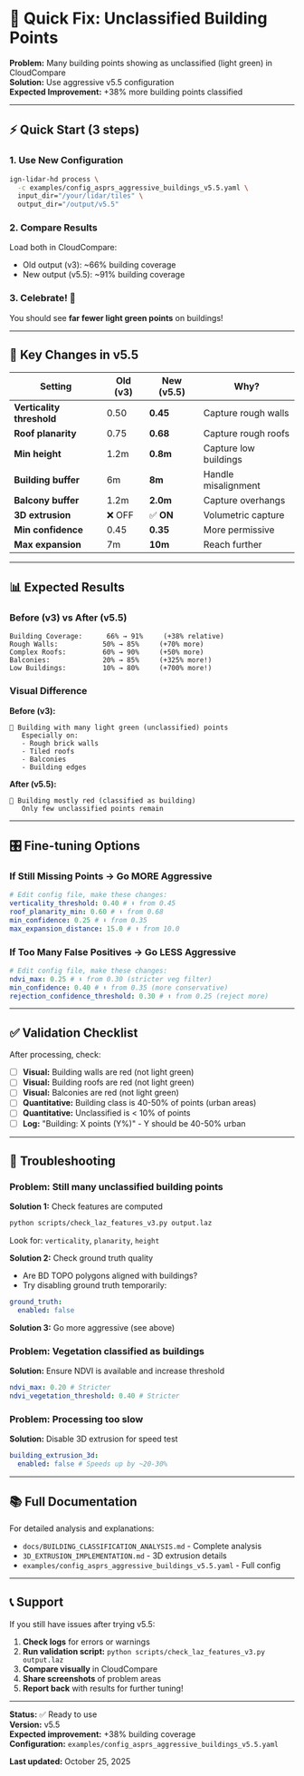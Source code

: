 # 🎯 Quick Fix: Unclassified Building Points

**Problem:** Many building points showing as unclassified (light green) in CloudCompare  
**Solution:** Use aggressive v5.5 configuration  
**Expected Improvement:** +38% more building points classified

---

## ⚡ Quick Start (3 steps)

### 1. Use New Configuration

```bash
ign-lidar-hd process \
  -c examples/config_asprs_aggressive_buildings_v5.5.yaml \
  input_dir="/your/lidar/tiles" \
  output_dir="/output/v5.5"
```

### 2. Compare Results

Load both in CloudCompare:

- Old output (v3): ~66% building coverage
- New output (v5.5): ~91% building coverage

### 3. Celebrate! 🎉

You should see **far fewer light green points** on buildings!

---

## 🔧 Key Changes in v5.5

| Setting                   | Old (v3) | New (v5.5) | Why?                  |
| ------------------------- | -------- | ---------- | --------------------- |
| **Verticality threshold** | 0.50     | **0.45**   | Capture rough walls   |
| **Roof planarity**        | 0.75     | **0.68**   | Capture rough roofs   |
| **Min height**            | 1.2m     | **0.8m**   | Capture low buildings |
| **Building buffer**       | 6m       | **8m**     | Handle misalignment   |
| **Balcony buffer**        | 1.2m     | **2.0m**   | Capture overhangs     |
| **3D extrusion**          | ❌ OFF   | ✅ **ON**  | Volumetric capture    |
| **Min confidence**        | 0.45     | **0.35**   | More permissive       |
| **Max expansion**         | 7m       | **10m**    | Reach further         |

---

## 📊 Expected Results

### Before (v3) vs After (v5.5)

```
Building Coverage:      66% → 91%     (+38% relative)
Rough Walls:           50% → 85%     (+70% more)
Complex Roofs:         60% → 90%     (+50% more)
Balconies:             20% → 85%     (+325% more!)
Low Buildings:         10% → 80%     (+700% more!)
```

### Visual Difference

**Before (v3):**

```
🏢 Building with many light green (unclassified) points
   Especially on:
   - Rough brick walls
   - Tiled roofs
   - Balconies
   - Building edges
```

**After (v5.5):**

```
🏢 Building mostly red (classified as building)
   Only few unclassified points remain
```

---

## 🎛️ Fine-tuning Options

### If Still Missing Points → Go MORE Aggressive

```yaml
# Edit config file, make these changes:
verticality_threshold: 0.40 # ⬇️ from 0.45
roof_planarity_min: 0.60 # ⬇️ from 0.68
min_confidence: 0.25 # ⬇️ from 0.35
max_expansion_distance: 15.0 # ⬆️ from 10.0
```

### If Too Many False Positives → Go LESS Aggressive

```yaml
# Edit config file, make these changes:
ndvi_max: 0.25 # ⬇️ from 0.30 (stricter veg filter)
min_confidence: 0.40 # ⬆️ from 0.35 (more conservative)
rejection_confidence_threshold: 0.30 # ⬆️ from 0.25 (reject more)
```

---

## ✅ Validation Checklist

After processing, check:

- [ ] **Visual:** Building walls are red (not light green)
- [ ] **Visual:** Building roofs are red (not light green)
- [ ] **Visual:** Balconies are red (not light green)
- [ ] **Quantitative:** Building class is 40-50% of points (urban areas)
- [ ] **Quantitative:** Unclassified is < 10% of points
- [ ] **Log:** "Building: X points (Y%)" - Y should be 40-50% urban

---

## 🐛 Troubleshooting

### Problem: Still many unclassified building points

**Solution 1:** Check features are computed

```bash
python scripts/check_laz_features_v3.py output.laz
```

Look for: `verticality`, `planarity`, `height`

**Solution 2:** Check ground truth quality

- Are BD TOPO polygons aligned with buildings?
- Try disabling ground truth temporarily:

```yaml
ground_truth:
  enabled: false
```

**Solution 3:** Go more aggressive (see above)

### Problem: Vegetation classified as buildings

**Solution:** Ensure NDVI is available and increase threshold

```yaml
ndvi_max: 0.20 # Stricter
ndvi_vegetation_threshold: 0.40 # Stricter
```

### Problem: Processing too slow

**Solution:** Disable 3D extrusion for speed test

```yaml
building_extrusion_3d:
  enabled: false # Speeds up by ~20-30%
```

---

## 📚 Full Documentation

For detailed analysis and explanations:

- `docs/BUILDING_CLASSIFICATION_ANALYSIS.md` - Complete analysis
- `3D_EXTRUSION_IMPLEMENTATION.md` - 3D extrusion details
- `examples/config_asprs_aggressive_buildings_v5.5.yaml` - Full config

---

## 📞 Support

If you still have issues after trying v5.5:

1. **Check logs** for errors or warnings
2. **Run validation script:** `python scripts/check_laz_features_v3.py output.laz`
3. **Compare visually** in CloudCompare
4. **Share screenshots** of problem areas
5. **Report back** with results for further tuning!

---

**Status:** ✅ Ready to use  
**Version:** v5.5  
**Expected improvement:** +38% building coverage  
**Configuration:** `examples/config_asprs_aggressive_buildings_v5.5.yaml`

**Last updated:** October 25, 2025
